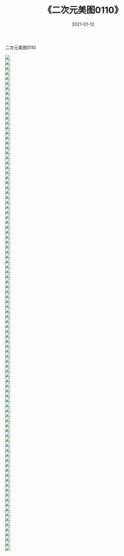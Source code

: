 ﻿---
layout: post
title:  《二次元美图0110》
date:   2021-01-12
img: http://imgx.orgx.ga/二次元/2021/二次元美图0110/000.jpg
categories: [美女, 清纯, 唯美]
---

二次元美图0110

 ![](http://imgx.orgx.ga/二次元/2021/二次元美图0110/001.jpg) <br>![](http://imgx.orgx.ga/二次元/2021/二次元美图0110/002.jpg) <br>![](http://imgx.orgx.ga/二次元/2021/二次元美图0110/003.jpg) <br>![](http://imgx.orgx.ga/二次元/2021/二次元美图0110/004.jpg) <br>![](http://imgx.orgx.ga/二次元/2021/二次元美图0110/005.jpg) <br>![](http://imgx.orgx.ga/二次元/2021/二次元美图0110/006.jpg) <br>![](http://imgx.orgx.ga/二次元/2021/二次元美图0110/007.jpg) <br>![](http://imgx.orgx.ga/二次元/2021/二次元美图0110/008.jpg) <br>![](http://imgx.orgx.ga/二次元/2021/二次元美图0110/009.jpg) <br>![](http://imgx.orgx.ga/二次元/2021/二次元美图0110/010.jpg) <br>![](http://imgx.orgx.ga/二次元/2021/二次元美图0110/011.jpg) <br>![](http://imgx.orgx.ga/二次元/2021/二次元美图0110/012.jpg) <br>![](http://imgx.orgx.ga/二次元/2021/二次元美图0110/013.jpg) <br>![](http://imgx.orgx.ga/二次元/2021/二次元美图0110/014.jpg) <br>![](http://imgx.orgx.ga/二次元/2021/二次元美图0110/015.jpg) <br>![](http://imgx.orgx.ga/二次元/2021/二次元美图0110/016.jpg) <br>![](http://imgx.orgx.ga/二次元/2021/二次元美图0110/017.jpg) <br>![](http://imgx.orgx.ga/二次元/2021/二次元美图0110/018.jpg) <br>![](http://imgx.orgx.ga/二次元/2021/二次元美图0110/019.jpg) <br>![](http://imgx.orgx.ga/二次元/2021/二次元美图0110/020.jpg) <br>![](http://imgx.orgx.ga/二次元/2021/二次元美图0110/021.jpg) <br>![](http://imgx.orgx.ga/二次元/2021/二次元美图0110/022.jpg) <br>![](http://imgx.orgx.ga/二次元/2021/二次元美图0110/023.jpg) <br>![](http://imgx.orgx.ga/二次元/2021/二次元美图0110/024.jpg) <br>![](http://imgx.orgx.ga/二次元/2021/二次元美图0110/025.jpg) <br>![](http://imgx.orgx.ga/二次元/2021/二次元美图0110/026.jpg) <br>![](http://imgx.orgx.ga/二次元/2021/二次元美图0110/027.jpg) <br>![](http://imgx.orgx.ga/二次元/2021/二次元美图0110/028.jpg) <br>![](http://imgx.orgx.ga/二次元/2021/二次元美图0110/029.jpg) <br>![](http://imgx.orgx.ga/二次元/2021/二次元美图0110/030.jpg) <br>![](http://imgx.orgx.ga/二次元/2021/二次元美图0110/031.jpg) <br>![](http://imgx.orgx.ga/二次元/2021/二次元美图0110/032.jpg) <br>![](http://imgx.orgx.ga/二次元/2021/二次元美图0110/033.jpg) <br>![](http://imgx.orgx.ga/二次元/2021/二次元美图0110/034.jpg) <br>![](http://imgx.orgx.ga/二次元/2021/二次元美图0110/035.jpg) <br>![](http://imgx.orgx.ga/二次元/2021/二次元美图0110/036.jpg) <br>![](http://imgx.orgx.ga/二次元/2021/二次元美图0110/037.jpg) <br>![](http://imgx.orgx.ga/二次元/2021/二次元美图0110/038.jpg) <br>![](http://imgx.orgx.ga/二次元/2021/二次元美图0110/039.jpg) <br>![](http://imgx.orgx.ga/二次元/2021/二次元美图0110/040.jpg) <br>![](http://imgx.orgx.ga/二次元/2021/二次元美图0110/041.jpg) <br>![](http://imgx.orgx.ga/二次元/2021/二次元美图0110/042.jpg) <br>![](http://imgx.orgx.ga/二次元/2021/二次元美图0110/043.jpg) <br>![](http://imgx.orgx.ga/二次元/2021/二次元美图0110/044.jpg) <br>![](http://imgx.orgx.ga/二次元/2021/二次元美图0110/045.jpg) <br>![](http://imgx.orgx.ga/二次元/2021/二次元美图0110/046.jpg) <br>![](http://imgx.orgx.ga/二次元/2021/二次元美图0110/047.jpg) <br>![](http://imgx.orgx.ga/二次元/2021/二次元美图0110/048.jpg) <br>![](http://imgx.orgx.ga/二次元/2021/二次元美图0110/049.jpg) <br>![](http://imgx.orgx.ga/二次元/2021/二次元美图0110/050.jpg) <br>![](http://imgx.orgx.ga/二次元/2021/二次元美图0110/051.jpg) <br>![](http://imgx.orgx.ga/二次元/2021/二次元美图0110/052.jpg) <br>![](http://imgx.orgx.ga/二次元/2021/二次元美图0110/053.jpg) <br>![](http://imgx.orgx.ga/二次元/2021/二次元美图0110/054.jpg) <br>![](http://imgx.orgx.ga/二次元/2021/二次元美图0110/055.jpg) <br>![](http://imgx.orgx.ga/二次元/2021/二次元美图0110/056.jpg) <br>![](http://imgx.orgx.ga/二次元/2021/二次元美图0110/057.jpg) <br>![](http://imgx.orgx.ga/二次元/2021/二次元美图0110/058.jpg) <br>![](http://imgx.orgx.ga/二次元/2021/二次元美图0110/059.jpg) <br>![](http://imgx.orgx.ga/二次元/2021/二次元美图0110/060.jpg) <br>![](http://imgx.orgx.ga/二次元/2021/二次元美图0110/061.jpg) <br>![](http://imgx.orgx.ga/二次元/2021/二次元美图0110/062.jpg) <br>![](http://imgx.orgx.ga/二次元/2021/二次元美图0110/063.jpg) <br>![](http://imgx.orgx.ga/二次元/2021/二次元美图0110/064.jpg) <br>![](http://imgx.orgx.ga/二次元/2021/二次元美图0110/065.jpg) <br>![](http://imgx.orgx.ga/二次元/2021/二次元美图0110/066.jpg) <br>![](http://imgx.orgx.ga/二次元/2021/二次元美图0110/067.jpg) <br>![](http://imgx.orgx.ga/二次元/2021/二次元美图0110/068.jpg) <br>![](http://imgx.orgx.ga/二次元/2021/二次元美图0110/069.jpg) <br>![](http://imgx.orgx.ga/二次元/2021/二次元美图0110/070.jpg) <br>![](http://imgx.orgx.ga/二次元/2021/二次元美图0110/071.jpg) <br>![](http://imgx.orgx.ga/二次元/2021/二次元美图0110/072.jpg) <br>![](http://imgx.orgx.ga/二次元/2021/二次元美图0110/073.jpg) <br>![](http://imgx.orgx.ga/二次元/2021/二次元美图0110/074.jpg) <br>![](http://imgx.orgx.ga/二次元/2021/二次元美图0110/075.jpg) <br>![](http://imgx.orgx.ga/二次元/2021/二次元美图0110/076.jpg) <br>![](http://imgx.orgx.ga/二次元/2021/二次元美图0110/077.jpg) <br>![](http://imgx.orgx.ga/二次元/2021/二次元美图0110/078.jpg) <br>![](http://imgx.orgx.ga/二次元/2021/二次元美图0110/079.jpg) <br>![](http://imgx.orgx.ga/二次元/2021/二次元美图0110/080.jpg) <br>![](http://imgx.orgx.ga/二次元/2021/二次元美图0110/081.jpg) <br>![](http://imgx.orgx.ga/二次元/2021/二次元美图0110/082.jpg) <br>![](http://imgx.orgx.ga/二次元/2021/二次元美图0110/083.jpg) <br>![](http://imgx.orgx.ga/二次元/2021/二次元美图0110/084.jpg) <br>![](http://imgx.orgx.ga/二次元/2021/二次元美图0110/085.jpg) <br>![](http://imgx.orgx.ga/二次元/2021/二次元美图0110/086.jpg) <br>![](http://imgx.orgx.ga/二次元/2021/二次元美图0110/087.jpg) <br>![](http://imgx.orgx.ga/二次元/2021/二次元美图0110/088.jpg) <br>![](http://imgx.orgx.ga/二次元/2021/二次元美图0110/089.jpg) <br>![](http://imgx.orgx.ga/二次元/2021/二次元美图0110/090.jpg) <br>![](http://imgx.orgx.ga/二次元/2021/二次元美图0110/091.jpg) <br>![](http://imgx.orgx.ga/二次元/2021/二次元美图0110/092.jpg) <br>![](http://imgx.orgx.ga/二次元/2021/二次元美图0110/093.jpg) <br>![](http://imgx.orgx.ga/二次元/2021/二次元美图0110/094.jpg) <br>![](http://imgx.orgx.ga/二次元/2021/二次元美图0110/095.jpg) <br>![](http://imgx.orgx.ga/二次元/2021/二次元美图0110/096.jpg) <br>![](http://imgx.orgx.ga/二次元/2021/二次元美图0110/097.jpg) <br>![](http://imgx.orgx.ga/二次元/2021/二次元美图0110/098.jpg) <br>![](http://imgx.orgx.ga/二次元/2021/二次元美图0110/099.jpg) <br>![](http://imgx.orgx.ga/二次元/2021/二次元美图0110/100.jpg) <br>